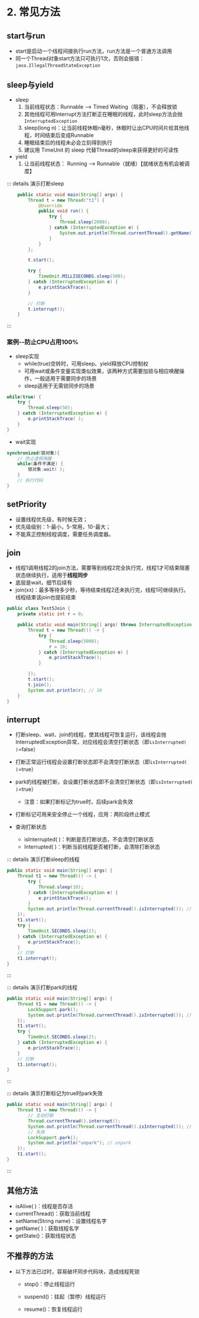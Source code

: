 # 2. 常见方法

## start与run

- start是启动一个线程间接执行run方法，run方法是一个普通方法调用
- 同一个Thread对象start方法只可执行1次，否则会报错：`java.IllegalThreadStateException`

## sleep与yield

- sleep
  1. 当前线程状态：Runnable --> Timed Waiting（阻塞），不会释放锁
  2. 其他线程可用Interrupt方法打断正在睡眠的线程，此时sleep方法会抛`InterruptedException`
  3. sleep(long n)：让当前线程休眠n毫秒，休眠时让出CPU时间片给其他线程，时间结束后变成Runnable
  4. 睡眠结束后的线程未必会立刻得到执行
  5. 建议用 TimeUnit 的 sleep 代替Thread的sleep来获得更好的可读性
- yield
  1. 让当前线程状态： Running --> Runnable（就绪）【就绪状态有机会被调度】

::: details 演示打断sleep

```java
    public static void main(String[] args) {
        Thread t = new Thread("t1") {
            @Override
            public void run() {
                try {
                    Thread.sleep(2000);
                } catch (InterruptedException e) {
                    System.out.println(Thread.currentThread().getName() + "线程被打断");
                }
            }
        };

        t.start();

        try {
            TimeUnit.MILLISECONDS.sleep(500);
        } catch (InterruptedException e) {
            e.printStackTrace();
        }

        // 打断
        t.interrupt();
    }
```
:::

### 案例--防止CPU占用100%

- sleep实现
  - while(true)空转时，可用sleep、yield释放CPU控制权
  - 可用wait或条件变量实现类似效果，该两种方式需要加锁与相应唤醒操作，一般适用于需要同步的场景
  - sleep适用于无需锁同步的场景

```java
while(true) {
    try {
        Thread.sleep(50);
    } catch (InterruptedException e) {
        e.printStackTrace( );
    }
}
```

- wait实现

```java
synchronized(锁对象){
	// 防止虚假唤醒
    while(条件不满足) {
        锁对象.wait( );
	}
    // 执行代码
}
```

## setPriority

- 设置线程优先级，有时候无效；
- 优先级级别：1-最小，5-常用，10-最大；
- 不能真正控制线程调度，需要任务调度器。

## join

- 线程1调用线程2的join方法，需要等到线程2完全执行完，线程1才可结束阻塞状态继续执行，适用于**线程同步**
- 底层是wait，细节后续有
- join(xx)：最多等待多少秒，等待结束线程2还未执行完，线程1可继续执行。线程结束该join也提前结束

```java
public class Test5Join {
    private static int r = 0;

    public static void main(String[] args) throws InterruptedException {
        Thread t = new Thread(() -> {
            try {
                Thread.sleep(5000);
                r = 10;
            } catch (InterruptedException e) {
                e.printStackTrace();
            }

        });
        t.start();
        t.join();
        System.out.println(r); // 10
    }
}
```

## interrupt

- 打断sleep、wait、join的线程，使其线程可恢复运行，该线程会抛InterruptedException异常，对应线程会清空打断状态（即`isInterrupted( )`=false）
- 打断正常运行线程会设置打断状态即不会清空打断状态（即`isInterrupted( )`=true）
- park的线程被打断，会设置打断状态即不会清空打断状态（即`isInterrupted( )`=true）
  - 注意：如果打断标记为true时，后续park会失效

- 打断标记可用来安全停止一个线程，应用：两阶段终止模式
- 查询打断状态
  - isInterrupted( )：判断是否打断状态，不会清空打断状态
  - Interrupted( )：判断当前线程是否被打断，会清除打断状态 

::: details 演示打断sleep的线程

```java
public static void main(String[] args) {
    Thread t1 = new Thread(() -> {
        try {
            Thread.sleep(10);
        } catch (InterruptedException e) {
            e.printStackTrace();
        }
        System.out.println(Thread.currentThread().isInterrupted()); // false
    });
    t1.start();
    try {
        TimeUnit.SECONDS.sleep(2);
    } catch (InterruptedException e) {
        e.printStackTrace();
    }
    // 打断
    t1.interrupt();
}
```

:::

::: details 演示打断park的线程

```java
public static void main(String[] args) {
    Thread t1 = new Thread(() -> {
        LockSupport.park();
        System.out.println(Thread.currentThread().isInterrupted()); // true
    });
    t1.start();
    try {
        TimeUnit.SECONDS.sleep(2);
    } catch (InterruptedException e) {
        e.printStackTrace();
    }
    // 打断
    t1.interrupt();
}
```

::: 

::: details 演示打断标记为true时park失效

```java
public static void main(String[] args) {
    Thread t1 = new Thread(() -> {
        // 主动打断
        Thread.currentThread().interrupt();
        System.out.println(Thread.currentThread().isInterrupted()); // true
        // 失效
        LockSupport.park();
        System.out.println("unpark"); // unpark
    });
    t1.start();
}
```

:::

## 其他方法

- isAlive( )：线程是否存活
- currentThread()：获取当前线程
- setName(String name)：设置线程名字
- getName( )：获取线程名字 
- getState()：获取线程状态

## 不推荐的方法

- 以下方法已过时，容易破坏同步代码块，造成线程死锁

  - stop()：停止线程运行

  - suspend()：挂起（暂停）线程运行

  - resume()：恢复线程运行
